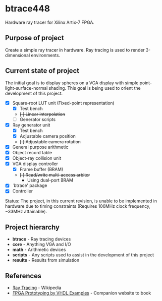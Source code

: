 # btrace448
Hardware ray tracer for Xilinx Artix-7 FPGA.

## Purpose of project

Create a simple ray tracer in hardware. Ray tracing is used to render 3-dimensional environments.

## Current state of project

The initial goal is to display spheres on a VGA display with simple point-light-surface-normal shading. This goal is being used to orient the development of this project.

- [x] Square-root LUT unit (Fixed-point representation)
  - [x] Test bench
  - ~~[ ] Linear interpolation~~
  - [ ] Generator scripts
- [x] Ray generator unit
  - [x] Test bench
  - [x] Adjustable camera position
  - ~~[ ] Adjustable camera rotation~~
- [x] General purpose arithmetic
- [x] Object record table
- [x] Object-ray collision unit
- [x] VGA display controller
  - [x] Frame buffer (BRAM)
  - ~~[ ] Read/write multi-access arbiter~~
    - Using dual-port BRAM
- [x] 'btrace' package
- [x] Controller

Status: The project, in this current revision, is unable to be implemented in hardware due to timing constraints (Requires 100MHz clock frequency, ~33MHz attainable).

## Project hierarchy

- **btrace** - Ray tracing devices
- **core** - Anything VGA and I/O
- **math** - Arithmetic devices
- **scripts** - Any scripts used to assist in the development of this project
- **results** - Results from simulation

## References

- [Ray Tracing](https://en.wikipedia.org/wiki/Ray_tracing_(graphics)) - Wikipedia
- [FPGA Prototyping by VHDL Examples](http://academic.csuohio.edu/chu_p/rtl/fpga_vhdl.html) - Companion website to book
